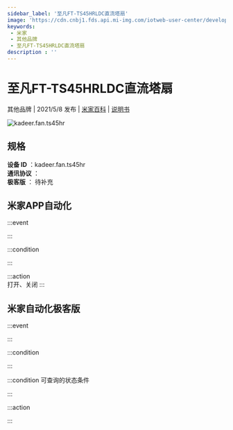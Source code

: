 ```yaml
---
sidebar_label: '至凡FT-TS45HRLDC直流塔扇'
image: 'https://cdn.cnbj1.fds.api.mi-img.com/iotweb-user-center/developer_1679071060225MTby5IBF.png?GalaxyAccessKeyId=AKVGLQWBOVIRQ3XLEW&Expires=9223372036854775807&Signature=9zL1EMTJ0LS3h62j02I9jk33oC0='
keywords: 
 - 米家
 - 其他品牌
 - 至凡FT-TS45HRLDC直流塔扇
description : ''
---
```

# 至凡FT-TS45HRLDC直流塔扇

其他品牌 | 2021/5/8 发布 | [米家百科](https://home.mi.com/webapp/content/baike/product/index.html?model=kadeer.fan.ts45hr) | [说明书](https://home.mi.com/views/introduction.html?model=kadeer.fan.ts45hr&region=cn)

![kadeer.fan.ts45hr](https://cdn.cnbj1.fds.api.mi-img.com/iotweb-user-center/developer_1679071060225MTby5IBF.png?GalaxyAccessKeyId=AKVGLQWBOVIRQ3XLEW&Expires=9223372036854775807&Signature=9zL1EMTJ0LS3h62j02I9jk33oC0=)

## 规格  
> 
**设备 ID** ：kadeer.fan.ts45hr  
**通讯协议** ：  
**极客版**  ： 待补充 


## 米家APP自动化  

:::event  

:::

:::condition  

:::

:::action   
打开、关闭
:::

## 米家自动化极客版  

:::event  

:::

:::condition  

:::

:::condition 可查询的状态条件  

:::

:::action  

:::

        
